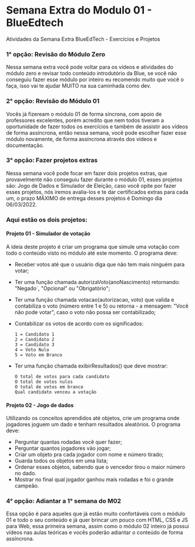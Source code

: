 # Semana Extra do Modulo 01 - BlueEdtech
Atividades da Semana Extra BlueEdTech - Exercícios e Projetos

### 1° opção: Revisão do Módulo Zero
Nessa semana extra você pode voltar para os vídeos e atividades do módulo zero e revisar todo conteúdo introdutório da Blue, se você não conseguiu fazer esse módulo por inteiro eu recomendo muito que você o faça, isso vai te ajudar MUITO na sua caminhada como dev.

### 2° opção: Revisão do Módulo 01
Vocês já fizeream o módulo 01 de forma síncrona, com apoio de professores excelentes, porém acredito que nem todos tiveram a oportunidade de fazer todos os exercícios e também de assistir aos vídeos de forma assíncrona, então nessa semana, você pode escolher fazer esse módulo novamente, de forma assíncrona através dos vídeos e documentação.


### 3° opção: Fazer projetos extras
Nessa semana você pode focar em fazer dois projetos extras, que provavelmente não conseguiu fazer durante o módulo 01, esses projetos são: Jogo de Dados e Simulador de Eleição, caso você opite por fazer esses projetos, nós iremos avalia-los e te dar certificados extras para cada um, o prazo MÁXIMO de entrega desses projetos é Domingo dia 06/03/2022.

### Aqui estão os dois projetos:

#### Projeto 01 - Simulador de votação

A ideia deste projeto é criar um programa que simule uma votação com todo o conteúdo visto no módulo até este momento.
O programa deve:

- Receber votos até que o usuário diga que não tem mais ninguém para votar;
- Ter uma função chamada autorizaVoto(anoNascimento) retornando: "Negado`, "Opcional" ou "Obrigatório";
- Ter uma função chamada votacao(autorizacao, voto) que valida e contabiliza o voto (número entre 1 e 5) ou retorna - a mensagem: "Você não pode votar", caso o voto não possa ser contabilizado;
- Contabilizar os votos de acordo com os significados:

      1 = Candidato 1
      2 = Candidato 2
      3 = Candidato 3
      4 = Voto Nulo
      5 = Voto em Branco

- Ter uma função chamada exibirResultados() que deve mostrar:

      O total de votos para cada candidato
      O total de votos nulos
      O total de votos em branco
      Qual candidato venceu a votação

#### Projeto 02 - Jogo de dados

Utilizando os conceitos aprendidos até objetos, crie um programa onde jogadores joguem um dado e tenham resultados aleatórios. O programa deve:
- Perguntar quantas rodadas você quer fazer;
- Perguntar quantos jogadores vão jogar;
- Criar um objeto pra cada jogador com nome e número tirado;
- Guarda todos os objetos em uma lista;
- Ordenar esses objetos, sabendo que o vencedor tirou o maior número no dado.
- Mostrar no final qual jogador ganhou mais rodadas e foi o grande campeão.

### 4° opção: Adiantar a 1° semana do M02
Essa opção é para aqueles que já estão muito confortáveis com o módulo 01 e todo o seu conteúdo e já quer brincar um pouco com HTML, CSS e JS para Web, essa primeira semana, assim como o módulo 02 inteiro já possui vídeos nas aulas teóricas e vocês poderão adiantar o conteúdo de forma assíncrona.